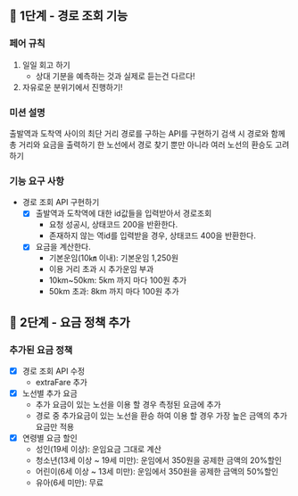 ## 🚀 1단계 - 경로 조회 기능

### 페어 규칙

1. 일일 회고 하기
    + 상대 기분을 예측하는 것과 실제로 듣는건 다르다!
2. 자유로운 분위기에서 진행하기!

### 미션 설명

출발역과 도착역 사이의 최단 거리 경로를 구하는 API를 구현하기 검색 시 경로와 함께 총 거리와 요금을 출력하기 한 노선에서 경로 찾기 뿐만 아니라 여러 노선의 환승도 고려하기

### 기능 요구 사항

+ 경로 조회 API 구현하기
    + [x] 출발역과 도착역에 대한 id값들을 입력받아서 경로조회
        + 요청 성공시, 상태코드 200을 반환한다.
        + 존재하지 않는 역id를 입력받을 경우, 상태코드 400을 반환한다.
    + [x] 요금을 계산한다.
        + 기본운임(10㎞ 이내): 기본운임 1,250원
        + 이용 거리 초과 시 추가운임 부과
        + 10km~50km: 5km 까지 마다 100원 추가
        + 50km 초과: 8km 까지 마다 100원 추가

## 🚀 2단계 - 요금 정책 추가

### 추가된 요금 정책

+ [x] 경로 조회 API 수정
    + extraFare 추가
+ [x] 노선별 추가 요금
    + 추가 요금이 있는 노선을 이용 할 경우 측정된 요금에 추가
    + 경로 중 추가요금이 있는 노선을 환승 하여 이용 할 경우 가장 높은 금액의 추가 요금만 적용
+ [x] 연령별 요금 할인
    + 성인(19세 이상): 운임요금 그대로 계산
    + 청소년(13세 이상 ~ 19세 미만): 운임에서 350원을 공제한 금액의 20%할인
    + 어린이(6세 이상 ~ 13세 미만): 운임에서 350원을 공제한 금액의 50%할인
    + 유아(6세 미만): 무료
 
